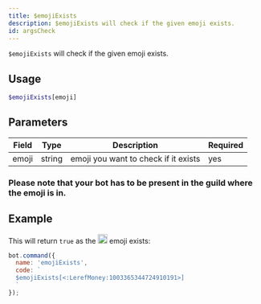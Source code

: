 ```yaml
---
title: $emojiExists 
description: $emojiExists will check if the given emoji exists.
id: argsCheck
---
```


`$emojiExists` will check if the given emoji exists.

## Usage

```php
$emojiExists[emoji]
```

## Parameters 


| Field     | Type    | Description                                        | Required |
|-----------|---------|----------------------------------------------------|----------|
| emoji     | string  | emoji you want to check if it exists               | yes      |

### Please note that your bot has to be present in the guild where the emoji is in.

## Example

This will return `true` as the <img src="https://cdn.discordapp.com/emojis/1003365344724910191.webp?size=96&quality=lossless" width="19"> emoji exists:

```javascript
bot.command({
  name: 'emojiExists',
  code: `
  $emojiExists[<:LerefMoney:1003365344724910191>]
  `
});
```
